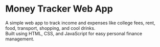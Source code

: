# Money Tracker Web App  
A simple web app to track income and expenses like college fees, rent, food, transport, shopping, and cool drinks.  
Built using HTML, CSS, and JavaScript for easy personal finance management.  

